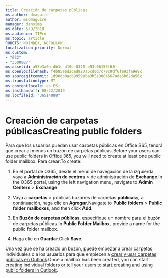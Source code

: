 ```yaml
---
title: Creación de carpetas públicas
ms.author: dmaguire
author: msdmaguire
manager: dansimp
ms.date: 5/9/2018
ms.audience: ITPro
ms.topic: article
ROBOTS: NOINDEX, NOFOLLOW
localization_priority: Normal
ms.custom:
- "632"
- "3500007"
ms.assetid: a53e3a0a-db1c-410e-8340-e93c06155f60
ms.openlocfilehash: f4b85ebd2ced927a5cd0d7c79c9df6fe93fa9e8c
ms.sourcegitcommit: 1d98db8acb9959aba3b5e308a567ade6b62da56c
ms.translationtype: MT
ms.contentlocale: es-ES
ms.lasthandoff: 08/22/2019
ms.locfileid: "36514888"
---
```

# <a name="creating-public-folders"></a><span data-ttu-id="00617-102">Creación de carpetas públicas</span><span class="sxs-lookup"><span data-stu-id="00617-102">Creating public folders</span></span>

<span data-ttu-id="00617-103">Para que los usuarios puedan usar carpetas públicas en Office 365, tendrá que crear al menos un buzón de carpetas públicas.</span><span class="sxs-lookup"><span data-stu-id="00617-103">Before your users can use public folders in Office 365, you will need to create at least one public folder mailbox.</span></span> <span data-ttu-id="00617-104">Para crear:</span><span class="sxs-lookup"><span data-stu-id="00617-104">To create:</span></span>
  
1. <span data-ttu-id="00617-105">En el portal de O365, desde el menú de navegación de la izquierda, vaya a **Administración de centros** \> de administración de **Exchange**.</span><span class="sxs-lookup"><span data-stu-id="00617-105">In the O365 portal, using the left navigation menu, navigate to **Admin Centers** \> **Exchange**.</span></span>

2. <span data-ttu-id="00617-106">Vaya a **carpetas** \> públicas buzones de carpetas **públicas**y, a continuación, haga clic en **Agregar**.</span><span class="sxs-lookup"><span data-stu-id="00617-106">Navigate to **Public folders** \> **Public folder mailboxes**, and then click **Add**.</span></span>

3. <span data-ttu-id="00617-107">En **Buzón de carpetas públicas**, especifique un nombre para el buzón de carpetas públicas.</span><span class="sxs-lookup"><span data-stu-id="00617-107">In **Public Folder Mailbox**, provide a name for the public folder mailbox.</span></span>

4. <span data-ttu-id="00617-108">Haga clic en **Guardar**.</span><span class="sxs-lookup"><span data-stu-id="00617-108">Click **Save**.</span></span>

<span data-ttu-id="00617-109">Una vez que se ha creado un buzón, puede empezar a crear carpetas individuales o a los usuarios para que empiecen a [crear y usar carpetas públicas en Outlook](https://support.office.com/article/Create-and-share-a-public-folder-in-Outlook-a2835011-d524-4a5c-a207-05c159bb2a97).</span><span class="sxs-lookup"><span data-stu-id="00617-109">Once a mailbox has been created, you can start creating individual folders or tell your users to [start creating and using public folders in Outlook](https://support.office.com/article/Create-and-share-a-public-folder-in-Outlook-a2835011-d524-4a5c-a207-05c159bb2a97).</span></span>
  